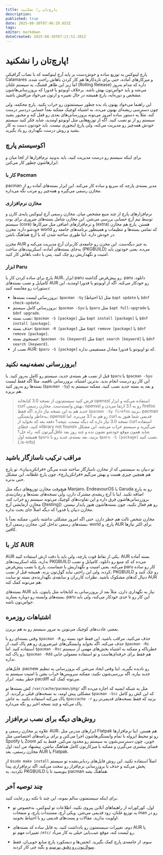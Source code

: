 ```yaml
---
title: پارچ‌تان را نشکنید
description: 
published: true
date: 2025-08-30T07:46:29.653Z
tags: 
editor: markdown
dateCreated: 2025-08-30T07:21:52.301Z
---
```


# پارچ‌تان را نشکنید!

پارچ لینوکس یه توزیع ساده و خوش‌دست بر پایه آرچ لینوکسه که با نصاب گرافیکی Calamares و میزکارهای آماده، حتی برای تازه‌کارها هم کار کردن باهاش راحت شده. اما زیر این ظاهر قشنگ، یه سیستم غلتان (Rolling Release) داره که مدام به‌روز می‌شه و باید حواس‌تون بهش باشه. برخلاف اوبونتو یا فدورا که بروزرسانی‌هاشون مشخص و دوره‌ایه، پارچ همیشه در حال تغییره و ازتون می‌خواد مراقبش باشید.

این راهنما می‌خواد بهتون یاد بده چطور سیستمتون رو خراب نکنید. پارچ محکمه، ولی چون دسترسی ریشه‌ای بهتون می‌ده، یه اشتباه کوچیک ممکنه بعداً حسابی دردسر درست کنه. مثلاً یه دستور ساده امروز می‌تونه بروزرسانی‌های بعدی رو قفل کنه و مجبور بشید سیستم رو از نو نصب کنید. اگه از توزیع‌هایی مثل اوبونتو اومدید، شاید فکر کنید سیستم خودش همه‌چیز رو مدیریت می‌کنه، ولی پارچ اینجوری نیست. باید خودتون دست به کار بشید و روش درست نگهداری رو یاد بگیرید.

## اکوسیستم پارچ

برای اینکه سیستم رو درست مدیریت کنید، باید بدونید نرم‌افزارها از کجا میان و ابزارهاشون چطور کار می‌کنن.

### کار با Pacman

pacman مدیر بسته‌ی پارچه که سریع و ساده کار می‌کنه. این ابزار بسته‌های آماده رو از مخازن رسمی می‌گیره و همه‌چیز رو مرتب نگه می‌داره.

### مخازن نرم‌افزاری

نرم‌افزارهای پارچ از چند منبع مشخص میان. مخازن رسمی آرچ لینوکس پایه‌ی کارن و توسط تیم آرچ حسابی بررسی می‌شن. این مخازن شامل بسته‌های ضروری برای بوت سیستم (core) و نرم‌افزارهای اضافی مثل میزکارها (extra) هستن. پارچ هم مخازن خودشو داره: مخزن world که تمامی بسته‌ها و تنظیمات و همینطور برنامه‌های جامعه رو در خودش داره. اینا طوری ساخته شدن که با آرچ هماهنگ باشن.

مخزن AUR یه چیز دیگه‌ست. این مخزن رو جامعه‌ی کاربران آرچ مدیریت می‌کنه و به‌جای بسته‌های آماده، اسکریپت‌های ساخت (PKGBUILD) می‌ده. یعنی خودتون باید امنیت و نگهداریش رو چک کنید. پس با دقت باهاش کار کنید.

### ابزار Paru

پارچ برای ساده کردن کار با AUR، ابزار paru رو پیش‌فرض گذاشته. paru دانلود، کامپایل و نصب بسته‌های AUR رو خودکار می‌کنه. اگه از اوبونتو یا فدورا اومدید، این دستورات رو مقایسه کنید:

- بروزرسانی لیست بسته‌ها: `$pacman -Sy` (با احتیاط) مثل `$apt update` یا `$dnf check-update`.
- بروزرسانی کامل سیستم: `$pacman -Syu` یا `$paru` مثل `$apt full-upgrade` یا `$dnf upgrade`.
- نصب بسته: `$pacman -S [package]` مثل `$apt install [package]` یا `$dnf install [package]`.
- حذف بسته: `$pacman -R [package]` مثل `$apt remove [package]` یا `$dnf remove [package]`.
- جستجوی بسته: `$pacman -Ss [keyword]` مثل `$apt search [keyword]` یا `$dnf search [keyword]`.
- نصب از AUR: `$paru -S [package]` که تو اوبونتو یا فدورا معادل مستقیمی نداره.

## بروزرسانی نصفه‌نیمه نکنید!

قبل از نصب هر بسته‌ی جدید، سیستم رو کامل به‌روز کنید. با `$paru` یا `$pacman -Syu` این کار رو درست انجام بدید. بدترین اشتباه، بروزرسانی ناقصه. مثلاً اگه فقط لیست بسته‌ها رو به‌روز کنید (`$pacman -Sy`) و بعد یه بسته جدید نصب کنید، ممکنه سیستم به هم بریزه.

> فرض کنید سیستم‌تون از نسخه 3.0 کتابخانه openssl استفاده می‌کنه و ابزار curl بهش وابسته‌ست. مخازن رسمی، openssl رو به 3.1 ارتقا می‌دن و firefox جدید هم به این نسخه نیاز داره. اگه فقط `$pacman -Sy firefox` بزنید، pacman به‌خاطر وابستگی، openssl رو هم به 3.1 می‌بره. اما curl قدیمی شما هنوز به نسخه 3.0 نیاز داره که دیگه نیست. نتیجه؟ دفعه بعد که بخواید از curl استفاده کنید، خطای «library not found» می‌گیرید و سیستم خراب می‌شه. این مشکل شاید همون موقع خودشو نشون نده و چند روز بعد غافل‌گیرتون کنه. راه حل؟ همیشه اول `$paru` بزنید، بعد بسته‌ی جدید رو با `$paru -S [package]` نصب کنید. 
{.is-info}


## مراقب ترکیب ناسازگار باشید

تو دبیان به سیستمی که از مخازن ناسازگار ساخته شده می‌گن «فرانکن‌دبیان». تو پارچ هم همچین چیزی هست و بهش می‌گیم «فرانکن‌پارچ». چون پارچ غلطانه، این مشکل حتی بدتره.

هیچ‌وقت مخازن توزیع‌های دیگه مثل Manjaro، EndeavourOS یا Garuda رو به پارچ اضافه نکنید. اینا با آرچ ریشه‌ی مشترک دارن، ولی نسخه‌های بسته‌ها و زمان‌بندی بروزرسانی‌هاشون فرق داره و این تفاوت‌های کوچیک می‌تونه سیستم رو خراب کنه. مخازن آزمایشی آرچ ([testing]) رو هم فعال نکنید، چون بسته‌هاشون هنوز پایدار نیستن. مخازن دبیان یا فدورا که دیگه اصلاً جای بحث نداره.

مخازن شخص ثالث هم خطر دارن. حتی اگه امروز مشکلی نداشته باشن، ممکنه بعداً با بسته‌های رسمی تداخل کنن. مخازن رسمی آرچ، world پارچ، و AUR برای اکثر نیازها کافین.

## کار با AUR

AUR یکی از نقاط قوت پارچه، ولی باید با دقت ازش استفاده کنید. AUR بسته آماده نداره، بلکه اسکریپت‌های PKGBUILD می‌ده که کد منبع رو دانلود، کامپایل و نصب می‌کنه. یعنی امنیت و نگهداریش با شماست. پارچ با نصب پیش‌فرض paru کار رو ساده کرده، ولی این راحتی نباید گول‌تون بزنه. همیشه قبل از نصب، PKGBUILD رو چک کنید و دنبال کدهای مشکوک باشید. نظرات کاربران و سابقه‌ی نگهدارنده‌ی بسته تو سایت AUR هم می‌تونه کمک کنه.

بسته‌های AUR نیاز به نگهداری دارن. مثلاً بعد از بروزرسانی یه کتابخانه مثل پایتون، باید بسته‌های وابسته رو دوباره بسازید. paru این کار رو تا حدی خودکار می‌کنه، ولی باید حواس‌تون باشه.

## اشتباهات روزمره

بعضی عادت‌های کوچیک می‌تونن به مرور سیستم رو به هم بریزن.

وقتی بسته‌ای رو با `$pacman -R` حذف می‌کنید، مراقب باشید. این فقط خود بسته رو حذف می‌کنه. اگه بخواید وابستگی‌های غیرضروری رو هم پاک کنید، از `$pacman -Rs` استفاده کنید. اما `$pacman -Rsc` خطرناکه و ممکنه به اشتباه بخش‌های مهمی از سیستم رو پاک کنه. `$pacman -Rdd` هم فقط برای حرفه‌ای‌هاست و تو استفاده معمولی جایی نداره.

فایل‌های .pacnew رو نادیده نگیرید. اینا وقتی ایجاد می‌شن که بروزرسانی یه تنظیم جدید بیاره. اگه بررسی‌شون نکنید، ممکنه سرویس‌ها خراب بشن یا امنیت سیستم به خطر بیفته. ابزار pacdiff می‌تونه کمک کنه.

کش بسته‌ها تو `/var/cache/pacman/pkg/` مثل یه شبکه ایمنیه که اجازه می‌ده اگه مشکلی پیش اومد، به نسخه‌های قبلی برگردید. از `$pacman -Scc` که این کش رو کامل پاک می‌کنه استفاده نکنید. به جاش `$paccache -r` بزنید که فقط نسخه‌های قدیمی‌تر رو پاک می‌کنه و چند نسخه اخیر رو نگه می‌داره.

## روش‌های دیگه برای نصب نرم‌افزار

علاوه بر مخازن رسمی و AUR، ابزارهای مدرنی مثل Flatpak هم هستن. اینا نرم‌افزارها رو تو محیط ایزوله با تمام وابستگی‌هاشون اجرا می‌کنن و برای برنامه‌های اختصاصی مثل Spotify یا Zoom خوبن، چون دسترسی‌شون به سیستم رو محدود می‌کنن. فقط یه کم فضای بیشتری می‌گیرن و ممکنه با میزکارتون کامل هماهنگ نباشن. پیشنهاد من اینه: اول مخازن رسمی، بعد AUR یا Flatpak.

از `$sudo make install` اصلاً استفاده نکنید. این روش فایل‌های ردیابی‌نشده تو سیستم پخش می‌کنه و حذف یا بروزرسانی نرم‌افزار رو سخت می‌کنه. اگه نرم‌افزاری پیدا نکردید، یه PKGBUILD بنویسید تا با pacman هماهنگ بشه.

## چند توصیه آخر

برای اینکه سیستمتون سالم بمونه، این چند تا نکته رو رعایت کنید.

- اول، کورکورانه از راهنماهای آنلاین پیروی نکنید. اطلاعات تو لینوکس، به‌خصوص تو یه توزیع غلتان، زود قدیمی می‌شن. ویکی آرچ، مستندات پارچ، و صفحات man رو در اولویت بذارید. مقالات و پست‌های قدیمی رو با احتیاط بخونید.

- دوم، تغییرات سیستمتون رو یادداشت کنید. یه فایل ساده که بسته‌های AUR یا تغییرات مهم تو `/etc/` رو لیست کنه، موقع عیب‌یابی خیلی به کار می‌آد.

- سوم، از جامعه‌ی پارچ کمک بگیرید. انجمن‌ها و دیسکورد پارچ منابع خوبی‌ان. فقط [سوال‌تون رو دقیق بپرسید](/fa/smart-questions) و بگید چی کار کردید.

